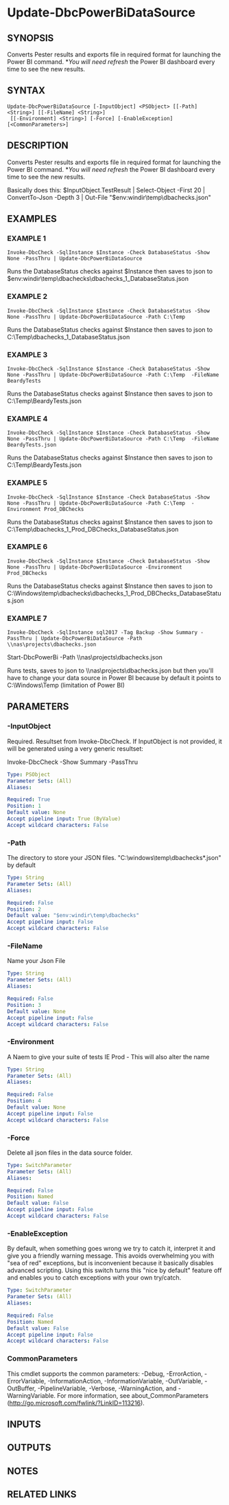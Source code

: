 # Update-DbcPowerBiDataSource

## SYNOPSIS
Converts Pester results and exports file in required format for launching the Power BI command.
**You will need refresh* the Power BI dashboard every time to see the new results.

## SYNTAX

```
Update-DbcPowerBiDataSource [-InputObject] <PSObject> [[-Path] <String>] [[-FileName] <String>]
 [[-Environment] <String>] [-Force] [-EnableException] [<CommonParameters>]
```

## DESCRIPTION
Converts Pester results and exports file in required format for launching the Power BI command.
**You will need refresh* the Power BI dashboard every time to see the new results.

Basically does this:
    $InputObject.TestResult | Select-Object -First 20 | ConvertTo-Json -Depth 3 | Out-File "$env:windir\temp\dbachecks.json"

## EXAMPLES

### EXAMPLE 1
```
Invoke-DbcCheck -SqlInstance $Instance -Check DatabaseStatus -Show None -PassThru | Update-DbcPowerBiDataSource
```

Runs the DatabaseStatus checks against $Instance then saves to json to $env:windir\temp\dbachecks\dbachecks_1_DatabaseStatus.json

### EXAMPLE 2
```
Invoke-DbcCheck -SqlInstance $Instance -Check DatabaseStatus -Show None -PassThru | Update-DbcPowerBiDataSource -Path C:\Temp
```

Runs the DatabaseStatus checks against $Instance then saves to json to C:\Temp\dbachecks_1_DatabaseStatus.json

### EXAMPLE 3
```
Invoke-DbcCheck -SqlInstance $Instance -Check DatabaseStatus -Show None -PassThru | Update-DbcPowerBiDataSource -Path C:\Temp  -FileName BeardyTests
```

Runs the DatabaseStatus checks against $Instance then saves to json to C:\Temp\BeardyTests.json

### EXAMPLE 4
```
Invoke-DbcCheck -SqlInstance $Instance -Check DatabaseStatus -Show None -PassThru | Update-DbcPowerBiDataSource -Path C:\Temp  -FileName BeardyTests.json
```

Runs the DatabaseStatus checks against $Instance then saves to json to C:\Temp\BeardyTests.json

### EXAMPLE 5
```
Invoke-DbcCheck -SqlInstance $Instance -Check DatabaseStatus -Show None -PassThru | Update-DbcPowerBiDataSource -Path C:\Temp  -Environment Prod_DBChecks
```

Runs the DatabaseStatus checks against $Instance then saves to json to  C:\Temp\dbachecks_1_Prod_DBChecks_DatabaseStatus.json

### EXAMPLE 6
```
Invoke-DbcCheck -SqlInstance $Instance -Check DatabaseStatus -Show None -PassThru | Update-DbcPowerBiDataSource -Environment Prod_DBChecks
```

Runs the DatabaseStatus checks against $Instance then saves to json to  C:\Windows\temp\dbachecks\dbachecks_1_Prod_DBChecks_DatabaseStatus.json

### EXAMPLE 7
```
Invoke-DbcCheck -SqlInstance sql2017 -Tag Backup -Show Summary -PassThru | Update-DbcPowerBiDataSource -Path \\nas\projects\dbachecks.json
```

Start-DbcPowerBi -Path \\\\nas\projects\dbachecks.json

Runs tests, saves to json to \\\\nas\projects\dbachecks.json but then you'll have to change your data source in Power BI because by default it points to C:\Windows\Temp (limitation of Power BI)

## PARAMETERS

### -InputObject
Required.
Resultset from Invoke-DbcCheck.
If InputObject is not provided, it will be generated using a very generic resultset:

Invoke-DbcCheck -Show Summary -PassThru

```yaml
Type: PSObject
Parameter Sets: (All)
Aliases:

Required: True
Position: 1
Default value: None
Accept pipeline input: True (ByValue)
Accept wildcard characters: False
```

### -Path
The directory to store your JSON files.
"C:\windows\temp\dbachecks\*.json" by default

```yaml
Type: String
Parameter Sets: (All)
Aliases:

Required: False
Position: 2
Default value: "$env:windir\temp\dbachecks"
Accept pipeline input: False
Accept wildcard characters: False
```

### -FileName
Name your Json File

```yaml
Type: String
Parameter Sets: (All)
Aliases:

Required: False
Position: 3
Default value: None
Accept pipeline input: False
Accept wildcard characters: False
```

### -Environment
A Naem to give your suite of tests IE Prod - This will also alter the name

```yaml
Type: String
Parameter Sets: (All)
Aliases:

Required: False
Position: 4
Default value: None
Accept pipeline input: False
Accept wildcard characters: False
```

### -Force
Delete all json files in the data source folder.

```yaml
Type: SwitchParameter
Parameter Sets: (All)
Aliases:

Required: False
Position: Named
Default value: False
Accept pipeline input: False
Accept wildcard characters: False
```

### -EnableException
By default, when something goes wrong we try to catch it, interpret it and give you a friendly warning message.
This avoids overwhelming you with "sea of red" exceptions, but is inconvenient because it basically disables advanced scripting.
Using this switch turns this "nice by default" feature off and enables you to catch exceptions with your own try/catch.

```yaml
Type: SwitchParameter
Parameter Sets: (All)
Aliases:

Required: False
Position: Named
Default value: False
Accept pipeline input: False
Accept wildcard characters: False
```

### CommonParameters
This cmdlet supports the common parameters: -Debug, -ErrorAction, -ErrorVariable, -InformationAction, -InformationVariable, -OutVariable, -OutBuffer, -PipelineVariable, -Verbose, -WarningAction, and -WarningVariable.
For more information, see about_CommonParameters (http://go.microsoft.com/fwlink/?LinkID=113216).

## INPUTS

## OUTPUTS

## NOTES

## RELATED LINKS
